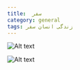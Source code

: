 ```yaml
---
title:  سفر
category: general
tags: زندگی انسان سفر
---
```


![Alt text](https://unsplash.com/photos/ycZNa2IxAWg)

![Alt text](https://images.unsplash.com/photo-1658791749411-c287da79785d?ixlib=rb-4.0.3&ixid=MnwxMjA3fDB8MHxwaG90by1wYWdlfHx8fGVufDB8fHx8&auto=format&fit=crop&w=1287&q=80)